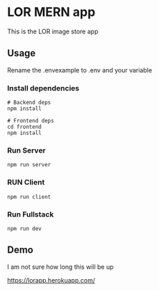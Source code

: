 # LOR MERN app

This is the LOR image store app

## Usage

Rename the .envexample to .env and your variable

### Install dependencies

```
# Backend deps
npm install

# Frontend deps
cd frontend
npm install
```

### Run Server

```
npm run server
```

### RUN Client

```
npm run client
```

### Run Fullstack

```
npm run dev
```

## Demo

I am not sure how long this will be up

https://lorapp.herokuapp.com/
